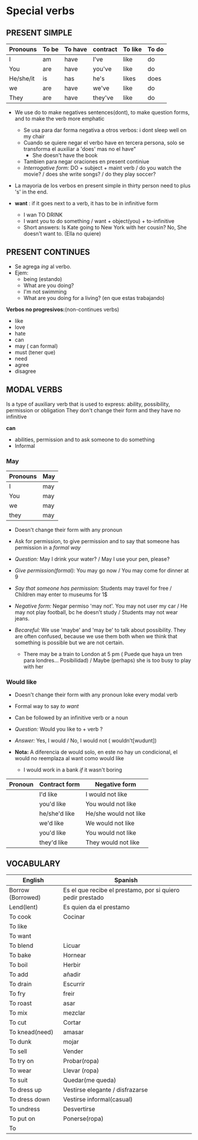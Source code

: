 # Special verbs

## PRESENT SIMPLE

| Pronouns | To be | To have | contract | To like | To do |
| ---- | ---- | ---- | ---- | ---- | ---- |
| I | am | have | I've | like | do |
| You | are | have | you've | like | do |
| He/she/it | is | has | he's | likes | does |
| we | are | have | we've | like | do |
| They | are | have | they've | like | do |

- We use do to make negatives sentences(dont), to make question forms, and to make the verb more emphatic
	- Se usa para dar forma negativa a otros verbos: i dont sleep well on my chair
	- Cuando se quiere negar el verbo have en tercera persona, solo se transforma el auxiliar a 'does' mas no el have"
		- She doesn't have the book
	- Tambien para negar oraciones en present continiue
	- *Interrogative form:* DO + subject + maint verb / do you watch the movie? / does she write songs? / do they play soccer?
- La mayoria de los verbos en present simple in thirty person need to plus 's' in the end.

- **want** : if it goes next to a verb, it has to be in infinitive form
	- I wan TO DRINK
	- I want you to do something / want + object(you) + to-infinitive
	- Short answers: Is Kate going to New York with her cousin? No, She doesn't want to. (Ella no quiere)

## PRESENT CONTINUES


- Se agrega *ing* al verbo.
- Ejem: 
	- being (estando)
	- What are you doing?
	- I'm not swimming
	- What are you doing for a living? (en que estas trabajando)


**Verbos no progresivos:**(non-continues verbs)

- like
- love
- hate
- can
- may ( can formal)
- must (tener que)
- need
- agree
- disagree


## MODAL VERBS

Is a type of auxiliary verb that is used to express: ability, possibility, permission or obligation
They don't change their form and they have no infinitive

**can**
- abilities, permission and to ask someone to do something
- Informal


### May

| Pronouns | May |
| ---- | ---- |
| I | may |
| You | may |
| we | may |
| they | may |
- Doesn't change their form with any pronoun
- Ask for permission, to give permission and to say that someone has permission in a *formal way*
- *Question:* May I drink your water? / May I use your pen, please?
- *Give permission(formal):* You may go now / You may come for dinner at 9 
- *Say that someone has permission:* Students may travel for free / Children may enter to museums for 1$
- *Negative form:* Negar permiso 'may not'. You may not user my car / He may not play football, bc he doesn't study / Students may not wear jeans.

- *Becareful:* We use 'maybe' and 'may be' to talk about possibility. They are often confused, because we use them both when we think that something is possible but we are not certain.
	- There may be a train to London at 5 pm ( Puede que haya un tren para londres... Posibilidad) / Maybe (perhaps) she is too busy to play with her

### Would like

- Doesn't change their form with any pronoun loke every modal verb
- Formal way to say *to want*
- Can be followed by an infinitive verb or a noun
- *Question:* Would you like to + verb ?
- *Answer:* Yes, I would / No, I would not ( wouldn't[wudunt])

- **Nota:** A diferencia de would solo, en este no hay un condicional, el would no reemplaza al want como would like
	- I would work in a bank *if* it wasn't boring

| Pronoun | Contract form | Negative form |
| ---- | ---- | ---- |
|  | I'd like | I would not like |
|  | you'd like | You would not like |
|  | he/she'd like | He/she would not like |
|  | we'd like | We would not like |
|  | you'd like | You would not like |
|  | they'd like | They would not like |


## VOCABULARY

| English | Spanish |
| ---- | ---- |
| Borrow (Borrowed) | Es el que recibe el prestamo, por si quiero pedir prestado |
| Lend(lent) | Es quien da el prestamo |
| To cook | Cocinar |
| To like |  |
| To want |  |
| To blend | Licuar |
| To bake | Hornear |
| To boil | Herbir |
| To add | añadir |
| To drain | Escurrir |
| To fry | freir |
| To roast | asar |
| To mix | mezclar |
| To cut | Cortar |
| To knead(need) | amasar |
| To dunk | mojar |
| To sell | Vender |
| To try on | Probar(ropa) |
| To wear | Llevar (ropa) |
| To suit | Quedar(me queda) |
| To dress up | Vestirse elegante / disfrazarse |
| To dress down | Vestirse informal(casual) |
| To undress | Desvertirse |
| To put on | Ponerse(ropa) |
| To |  |

